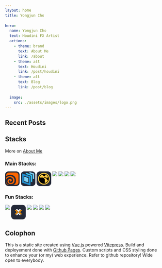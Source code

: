 ```yaml
---
layout: home
title: Yongjun Cho

hero:
  name: Yongjun Cho
  text: Houdini FX Artist
  actions:
    - theme: brand
      text: About Me
      link: /about
    - theme: alt
      text: Houdini
      link: /post/houdini
    - theme: alt
      text: Blog
      link: /post/blog

  image:
    src: ./assets/images/logo.png
---
```


<script setup>
import { data as posts } from '.vitepress/posts.data'
import formatDate from '/.vitepress/theme/utils/formatDate';
</script>

## Recent Posts

<template v-for="post in posts.slice(0,5)" class="tmp">
  <li>
    <a :href="post.url" class="recent-posts">{{ post.frontmatter.title }}</a>
    <span>{{ formatDate( post.frontmatter.date ) }}</span>
  </li>
  <div v-if="post.excerpt" v-html="post.excerpt.slice(0, 200) + '...'" ></div>
  <br/>
</template>

## Stacks

More on [About Me](about.md)

### Main Stacks:
<p align="left" style="display: flex; gap: 4px; flex-wrap: wrap;">
  <a href="#" style="display: block; word-break: break-word;"><img src="/assets/icon/houdini.svg" width="48" height="48"/></a>
  <a href="#" style="display: block; word-break: break-word;"><img src="/assets/icon/usd.svg" width="48" height="48"/></a>
  <a href="#" style="display: block; word-break: break-word;"><img src="/assets/icon/nuke.svg" width="48" height="48"/></a>
  <a href="#" style="display: block; word-break: break-word;"><img src="https://skillicons.dev/icons?i=py&theme=dark" /></a>
  <a href="#" style="display: block; word-break: break-word;"><img src="https://skillicons.dev/icons?i=qt&theme=dark" /></a>
  <a href="#" style="display: block; word-break: break-word;"><img src="https://skillicons.dev/icons?i=linux&theme=dark"/></a>
  <a href="#" style="display: block; word-break: break-word;"><img src="https://skillicons.dev/icons?i=git&theme=dark"/></a>
</p>

### Fun Stacks:

<p align="left" style="display: flex; gap: 4px; flex-wrap: wrap;">
  <a href="#" style="display: block; word-break: break-word;"><img src="https://skillicons.dev/icons?i=vite&theme=dark"/></a>
  <a href="#" style="display: block; word-break: break-word;"><img src="/assets/icon/proxmox.svg" width="48" height="48"/></a>
  <a href="#" style="display: block; word-break: break-word;"><img src="https://skillicons.dev/icons?i=vscode&theme=dark"/></a>
  <a href="#" style="display: block; word-break: break-word;"><img src="https://skillicons.dev/icons?i=vim&theme=dark"/></a>
  <a href="#" style="display: block; word-break: break-word;"><img src="https://skillicons.dev/icons?i=docker&theme=dark"/></a>
  <a href="#" style="display: block; word-break: break-word;"><img src="https://skillicons.dev/icons?i=obsidian&theme=dark"/></a>
</p>


## Colophon

This is a static site created using [Vue.js](https://vuejs.org) powered [Vitepress](https://vitepress.dev).
Build and deployement done with [Github Pages](https://pages.github.com).
Custom scripts and CSS styling done to enhance your (or my) web experience. Refer to github repository! Wide open to everybody. 
